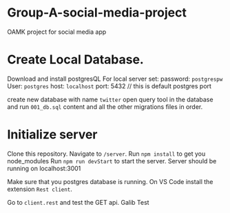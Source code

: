# Group-A-social-media-project

OAMK project for social media app

# Create Local Database.

Download and install postgresQL
For local server set:
password: `postgrespw`
User: `postgres`
host: `localhost`
port: 5432 // this is default postgres port

create new database with name `twitter`
open query tool in the database and run `001_db.sql` content and all the other migrations files in order.

# Initialize server

Clone this repository.
Navigate to `/server`.
Run `npm install` to get you node_modules
Run `npm run devStart` to start the server.
Server should be running on localhost:3001

Make sure that you postgres database is running.
On VS Code install the extension `Rest client`.

Go to `client.rest` and test the GET api.
Galib Test
